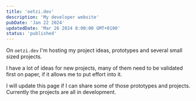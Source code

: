 ```yaml
---
title: 'oetzi.dev'
description: 'My developer website'
pubDate: 'Jan 22 2024'
updatedDate: 'Mar 26 2024 8:00:00 GMT+0100'
status: 'published'
---
```


On `oetzi.dev` I'm hosting my project ideas, prototypes and several small sized projects.

I have a lot of ideas for new projects, many of them need to be validated first on paper, if it allows me to put effort into it.

I will update this page if I can share some of those prototypes and projects. Currently the projects are all in development.
